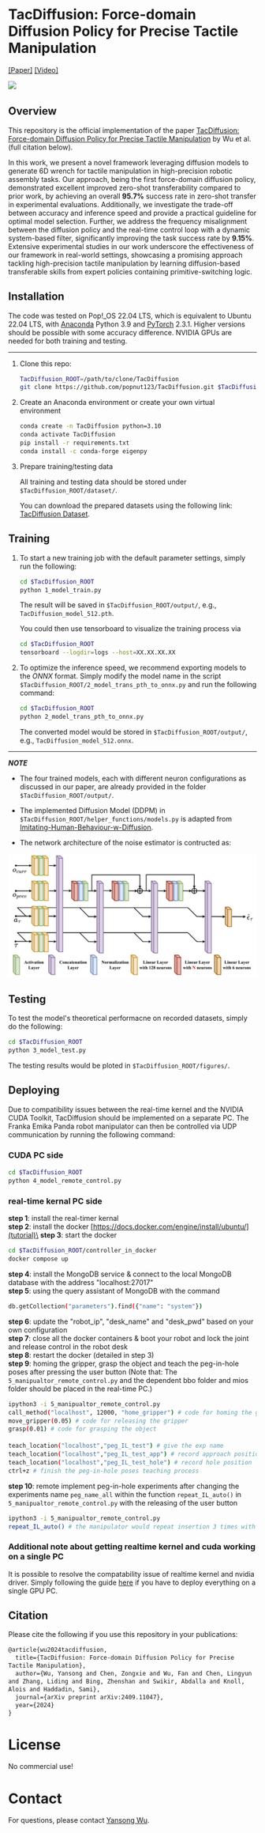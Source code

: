# TacDiffusion: Force-domain Diffusion Policy for Precise Tactile Manipulation
[[Paper]](https://arxiv.org/abs/2409.11047)
[[Video]](https://www.youtube.com/watch?v=dabpM4S9kbc&ab_channel=JeffWu)

![](readme/TacDiffusion_Overview.png)

## Overview

This repository is the official implementation of the paper [TacDiffusion: Force-domain Diffusion Policy for Precise Tactile Manipulation](https://arxiv.org/abs/2409.11047) by Wu et al. (full citation below). 

In this work, we present a novel framework leveraging diffusion models to generate 6D wrench for tactile manipulation in high-precision robotic assembly tasks. Our approach, being the first force-domain diffusion policy, demonstrated excellent improved zero-shot transferability compared to prior work, by achieving an overall **95.7%** success rate in zero-shot transfer in experimental evaluations. Additionally, we investigate the trade-off between accuracy and inference speed and provide a practical guideline for optimal model selection. Further, we address the frequency misalignment between the diffusion policy and the real-time control loop with a dynamic system-based filter, significantly improving the task success rate by **9.15%**. Extensive experimental studies in our work underscore the effectiveness of our framework in real-world settings, showcasing a promising approach tackling high-precision tactile manipulation by learning diffusion-based transferable skills from expert policies containing primitive-switching logic. 

## Installation

The code was tested on Pop!_OS 22.04 LTS, which is equivalent to Ubuntu 22.04 LTS, with [Anaconda](https://www.anaconda.com/download) Python 3.9 and [PyTorch]((http://pytorch.org/)) 2.3.1. Higher versions should be possible with some accuracy difference. NVIDIA GPUs are needed for both training and testing.

---

1. Clone this repo:

    ```bash
    TacDiffusion_ROOT=/path/to/clone/TacDiffusion
    git clone https://github.com/popnut123/TacDiffusion.git $TacDiffusion_ROOT
    ```

2. Create an Anaconda environment or create your own virtual environment

    ```bash
    conda create -n TacDiffusion python=3.10
    conda activate TacDiffusion
    pip install -r requirements.txt
    conda install -c conda-forge eigenpy
    ```

3. Prepare training/testing data

    All training and testing data should be stored under `$TacDiffusion_ROOT/dataset/`.

    You can download the prepared datasets using the following link: [TacDiffusion Dataset](https://drive.google.com/drive/folders/10Ix8utcx51R8NejvGRF-ujWEGy5MK05R?usp=sharing).

## Training

1. To start a new training job with the default parameter settings, simply run the following:

    ```bash
    cd $TacDiffusion_ROOT
    python 1_model_train.py
    ```

    The result will be saved in `$TacDiffusion_ROOT/output/`, e.g., `TacDiffusion_model_512.pth`.

    You could then use tensorboard to visualize the training process via

    ```bash
    cd $TacDiffusion_ROOT
    tensorboard --logdir=logs --host=XX.XX.XX.XX
    ```

2. To optimize the inference speed, we recommend exporting models to the *ONNX* format. Simply modify the model name in the script `$TacDiffusion_ROOT/2_model_trans_pth_to_onnx.py` and run the following command:

    ```bash
    cd $TacDiffusion_ROOT
    python 2_model_trans_pth_to_onnx.py
    ```

    The converted model would be stored in `$TacDiffusion_ROOT/output/`, e.g., `TacDiffusion_model_512.onnx`.

---
***NOTE***
- The four trained models, each with different neuron configurations as discussed in our paper, are already provided in the folder `$TacDiffusion_ROOT/output/`.

- The implemented Diffusion Model (DDPM) in `$TacDiffusion_ROOT/helper_functions/models.py` is adapted from [Imitating-Human-Behaviour-w-Diffusion](https://github.com/microsoft/Imitating-Human-Behaviour-w-Diffusion).

- The network architecture of the noise estimator is contructed as:

![](readme/TacDiffusion_noise_estimator.png)

## Testing

To test the model's theoretical performacne on recorded datasets, simply do the following: 

```bash
cd $TacDiffusion_ROOT
python 3_model_test.py
```

The testing results would be ploted in `$TacDiffusion_ROOT/figures/`.

## Deploying

Due to compatibility issues between the real-time kernel and the NVIDIA CUDA Toolkit, TacDiffusion should be implemented on a separate PC. The Franka Emika Panda robot manipulator can then be controlled via UDP communication by running the following command:

### CUDA PC side
```bash
cd $TacDiffusion_ROOT
python 4_model_remote_control.py
```
### real-time kernal PC side
**step 1**: install the real-timer kernal \
**step 2**: install the docker [https://docs.docker.com/engine/install/ubuntu/](tutorial)\
**step 3**: start the docker 
```bash
cd $TacDiffusion_ROOT/controller_in_docker
docker compose up
```
**step 4**: install the MongoDB service & connect to the local MongoDB database with the address "localhost:27017"\
**step 5**: using the query assistant of MongoDB with the command
```bash
db.getCollection("parameters").find({"name": "system"})
```
**step 6**: update the "robot_ip", "desk_name" and "desk_pwd" based on your own configuration\
**step 7**: close all the docker containers & boot your robot and lock the joint and release control in the robot desk\
**step 8**: restart the docker (detailed in step 3)\
**step 9**: homing the gripper, grasp the object and teach the peg-in-hole poses after pressing the user button (Note that: The `5_manipualtor_remote_control.py` and the dependent bbo folder and mios folder should be placed in the real-time PC.)
```bash
ipython3 -i 5_manipualtor_remote_control.py
call_method("localhost", 12000, "home_gripper") # code for homing the gripper
move_gripper(0.05) # code for releasing the gripper
grasp(0.01) # code for grasping the object

teach_location("localhost","peg_IL_test") # give the exp name 
teach_location("localhost","peg_IL_test_app") # record approach position
teach_location("localhost","peg_IL_test_hole") # record hole position
ctrl+z # finish the peg-in-hole poses teaching process
```
**step 10**: remote implement peg-in-hole experiments after changing the experiments name `peg_name_all` within the function `repeat_IL_auto()` in `5_manipualtor_remote_control.py` with the releasing of the user button
```bash
ipython3 -i 5_manipualtor_remote_control.py
repeat_IL_auto() # the manipulator would repeat insertion 3 times with the TacDiffusion_model_512. 
```

### Additional note about getting realtime kernel and cuda working on a single PC

It is possible to resolve the compatability issue of realtime kernel and nvidia driver. Simply following the guide [here](https://gist.github.com/FrankieWOO/8f5d0794512ae43a4efd7e068b19a4d8) if you have to deploy everything on a single GPU PC.

## Citation
Please cite the following if you use this repository in your publications:

```
@article{wu2024tacdiffusion,
  title={TacDiffusion: Force-domain Diffusion Policy for Precise Tactile Manipulation},
  author={Wu, Yansong and Chen, Zongxie and Wu, Fan and Chen, Lingyun and Zhang, Liding and Bing, Zhenshan and Swikir, Abdalla and Knoll, Alois and Haddadin, Sami},
  journal={arXiv preprint arXiv:2409.11047},
  year={2024}
}
```

# License
No commercial use!
# Contact
For questions, please contact [Yansong Wu](mailto:yansong.wu@tum.de).
